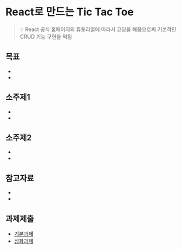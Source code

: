 # React로 만드는 Tic Tac Toe
> :bulb: React 공식 홈페이지의 튜토리얼에 따라서 코딩을 해봄으로써 기본적인 CRUD 기능 구현을 익힘

## 목표
- 
- 

## 소주제1
-
-

## 소주제2
-
-

## 참고자료
-
-

## 과제제출
- [기본과제](기본과제)
- [심화과제](심화과제)
